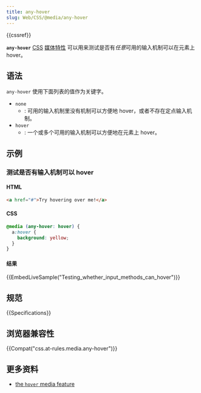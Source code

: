 ```yaml
---
title: any-hover
slug: Web/CSS/@media/any-hover
---
```

{{cssref}}

**`any-hover`** [CSS](/zh-CN/docs/CSS) [媒体特性](/zh-CN/docs/Web/CSS/Media_Queries/Using_media_queries#Media_features) 可以用来测试是否有*任意*可用的输入机制可以在元素上 hover。

## 语法

`any-hover` 使用下面列表的值作为关键字。

- `none`
  - : 可用的输入机制里没有机制可以方便地 hover，或者不存在定点输入机制。
- `hover`
  - : 一个或多个可用的输入机制可以方便地在元素上 hover。

## 示例

### 测试是否有输入机制可以 hover

#### HTML

```html
<a href="#">Try hovering over me!</a>
```

#### CSS

```css
@media (any-hover: hover) {
  a:hover {
    background: yellow;
  }
}
```

#### 结果

{{EmbedLiveSample("Testing_whether_input_methods_can_hover")}}

## 规范

{{Specifications}}

## 浏览器兼容性

{{Compat("css.at-rules.media.any-hover")}}

## 更多资料

- [the `hover` media feature](/zh-CN/docs/Web/CSS/@media/hover)
